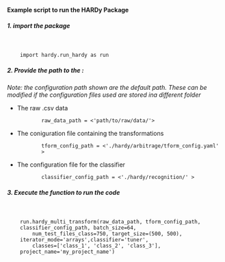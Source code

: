 __Example script to run the HARDy Package__

##### 1. import the package

<div style='padding-left:30px; padding-top:30px'><code>import hardy.run_hardy as run</code></div>


##### 2. Provide the path to the :

_Note: the configuration path shown are the default path. These can be modified if the configuration files used are stored ina  different folder_

* The raw .csv data

<div style='padding-left:80px'><code>raw_data_path = <'path/to/raw/data/'></code></div>


* The coniguration file containing the transformations


<div style='padding-left:80px'><code>tform_config_path = <'./hardy/arbitrage/tform_config.yaml' ></code></div>

* The configuration file for the classifier


<div style='padding-left:80px'><code>classifier_config_path = <'./hardy/recognition/' ></code></div>



##### 3. Execute the function to run the code


<div style='padding-left:30px; padding-top:30px'><code>run.hardy_multi_transform(raw_data_path, tform_config_path, classifier_config_path, batch_size=64,
    num_test_files_class=750, target_size=(500, 500), iterator_mode='arrays',classifier='tuner',
    classes=['class_1', 'class_2', 'class_3'], project_name='my_project_name')</code></div>
